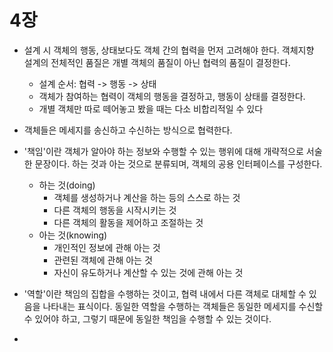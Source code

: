# 4장
+ 설계 시 객체의 행동, 상태보다도 객체 간의 협력을 먼저 고려해야 한다. 객체지향 설계의 전체적인 품질은 개별 객체의 품질이 아닌 협력의 품질이 결정한다.
    + 설계 순서: 협력 -> 행동 -> 상태
    + 객체가 참여하는 협력이 객체의 행동을 결정하고, 행동이 상태를 결정한다.
    + 개별 객체만 따로 떼어놓고 봤을 때는 다소 비합리적일 수 있다   
     
+ 객체들은 메세지를 송신하고 수신하는 방식으로 협력한다.   
  
+ '책임'이란 객체가 알아야 하는 정보와 수행할 수 있는 행위에 대해 개략적으로 서술한 문장이다. 하는 것과 아는 것으로 분류되며, 객체의 공용 인터페이스를 구성한다.
    + 하는 것(doing)
      - 객체를 생성하거나 계산을 하는 등의 스스로 하는 것
      - 다른 객체의 행동을 시작시키는 것
      - 다른 객체의 활동을 제어하고 조절하는 것
    + 아는 것(knowing)
      - 개인적인 정보에 관해 아는 것
      - 관련된 객체에 관해 아는 것
      - 자신이 유도하거나 계산할 수 있는 것에 관해 아는 것   
        
+ '역할'이란 책임의 집합을 수행하는 것이고, 협력 내에서 다른 객체로 대체할 수 있음을 나타내는 표식이다. 동일한 역할을 수행하는 객체들은 동일한 메세지를 수신할 수 있어야 하고, 그렇기 때문에 동일한 책임을 수행할 수 있는 것이다.
+ 
